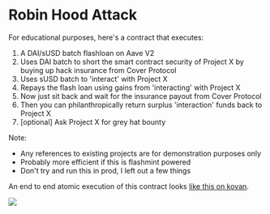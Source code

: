 # Robin Hood Attack

For educational purposes, here's a contract that executes:

1. A DAI/sUSD batch flashloan on Aave V2
2. Uses DAI batch to short the smart contract security of Project X by buying up hack insurance from Cover Protocol
3. Uses sUSD batch to 'interact' with Project X
4. Repays the flash loan using gains from 'interacting' with Project X
5. Now just sit back and wait for the insurance payout from Cover Protocol
6. Then you can philanthropically return surplus 'interaction' funds back to Project X
7. [optional] Ask Project X for grey hat bounty

Note:
- Any references to existing projects are for demonstration purposes only
- Probably more efficient if this is flashmint powered
- Don't try and run this in prod, I left out a few things

An end to end atomic execution of this contract looks [like this on kovan](https://kovan.etherscan.io/tx/0xf82fbf1a79c12175aecf904422df35c430d5c12e71b4a44c0536c6d614a8ec4f).

![](https://github.com/fifikobayashi/Robin-Hood-Attack/blob/main/execution.PNG)
